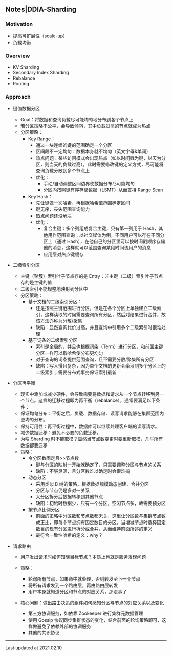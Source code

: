 ## Notes|DDIA-Sharding

### Motivation

* 提高可扩展性（scale-up）
* 负载均衡

### Overview

* KV Sharding
* Secondary Index Sharding
* Rebalance
* Routing

### Approach

* 键值数据分区

  * Goal：将数据和查询负载尽可能均匀地分布到各个节点上
  * 若分区策略不公平，会导致倾斜，其中负载过高的节点就成为热点
  * 分区策略：
    * Key Range：
      * 通过一块连续的键的范围确定一个分区
      * 区间段不一定均匀：数据本身就不均匀（英文字母&单词）
      * 热点问题：某些访问模式会出现热点（如以时间戳为键，以天为分区，则当天的负载过高），此时需要修改键的定义方式，尽可能将查询负载分散到多个节点上
      * 优化：
        * 手动/自动调整区间边界使数据分布尽可能均匀
        * 分区内按照键有序存储数据（LSMT）从而支持 Range Scan
    * Key Hash：
      * 先让键做一次哈希，再根据哈希值范围确定区间
      * 键无序，丧失范围查询能力
      * 热点问题还没解决
      * 优化：
        * 复合主键：多个列组成复合主键，只有第一列用于 Hash，其他用作范围查询；以社交媒体为例，不同用户可以存在不同分区上（通过 Hash），在他自己的分区里可以按时间戳顺序存储他的消息，这样就可以范围查询某段时间该用户的消息
        * 应用层对热点键缓存

* 二级索引分区

  * 主键（聚簇）索引叶子节点存的是 Entry；非主键（二级）索引叶子节点存的是主键的值
  * 二级索引不能规整地映射到分区中
  * 分区策略：
    * 基于文档的二级索引分区：
      * 还是按照主键范围进行分区，但是在各个分区上单独建立二级索引，这样读取的时候需要查询所有分区，然后对结果进行合并，故该方法亦称为分散/聚集
      * 缺陷：显然查询代价过高，并且查询中引用多个二级索引时很难处理
    * 基于词条的二级索引分区
      * 索引是全局的，并且也根据词条（Term）进行分区，和前面主键分区一样可以取哈希使分布更均匀
      * 对于查询的词条提供范围查询，且不需要分散/聚集所有分区
      * 缺陷：写入慢且复杂，因为单个文档的更新会牵涉到多个分区上的二级索引；需要分布式事务保证索引最新

* 分区再平衡

  * 现实中添加或减少硬件，会导致需要将数据和请求从一个节点转移到另一个节点。这样的迁移过程即为再平衡（rebalance），通常要满足以下条件：
  * 保证均匀分布：平衡之后，负载、数据存储、读写请求能够在集群范围内更均匀分布。
  * 保持可用性：再平衡过程中，数据库可以继续处理客户端的读写请求。
  * 减少数据迁移：避免不必要的负载迁移。
  * 为啥 Sharding 时不能取模？显然当节点数变更时要重新取模，几乎所有数据都要迁移
  * 策略：
    * 令分区数固定且>>节点数
      * 键与分区的映射一开始就确定了，只需要调整分区与节点的关系
      * 缺陷：不够灵活，且分区数难以确定时会很难搞
    * 动态分区
      * 采用类似 B 树的策略，根据数据规模动态创建、合并分区
      * 分区与节点仍是多对一关系
      * 大分区拆分后数据转移到其他节点
      * 缺陷：初始时数据少，只有一个分区，空闲节点多，故需要预分区
    * 按节点比例分区
      * 前面的策略中分区数和节点数都无关，这里让分区数与集群节点数成正比，即每个节点拥有固定数目的分区。当增减节点时选择固定数目的现有分区进行拆分或合并，从而维持前面所述的定义
      * 最符合一致性哈希的定义：why？

* 请求路由

  * 用户发出请求时如何知晓目标节点？本质上也就是服务发现问题

  * 策略：

    * 轮询所有节点，如果命中就处理，否则转发至下一个节点
    * 将所有请求发到一个路由层，再由路由层转发
    * 用户本身就知道分区和节点的对应关系，那没事了

  * 核心问题：做出路由决策的组件如何感知分区与节点的对应关系以及变化

    * 第三方协调服务，如依靠 Zookeeper 进行集群元数据管理
    * 使用 Gossip 协议同步集群状态的变化，结合前面的轮询策略即可，这样做避免了依赖外部的协调服务
    * 其他的共识协议


---

Last updated at 2021.02.10